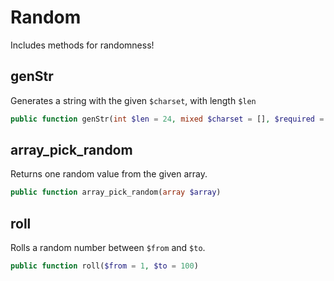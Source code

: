 # Random
Includes methods for randomness!

## genStr
Generates a string with the given `$charset`, with length `$len`
```php
public function genStr(int $len = 24, mixed $charset = [], $required = [])
```

## array_pick_random
Returns one random value from the given array.
```php
public function array_pick_random(array $array)
```

## roll
Rolls a random number between `$from` and `$to`.
```php
public function roll($from = 1, $to = 100)
```